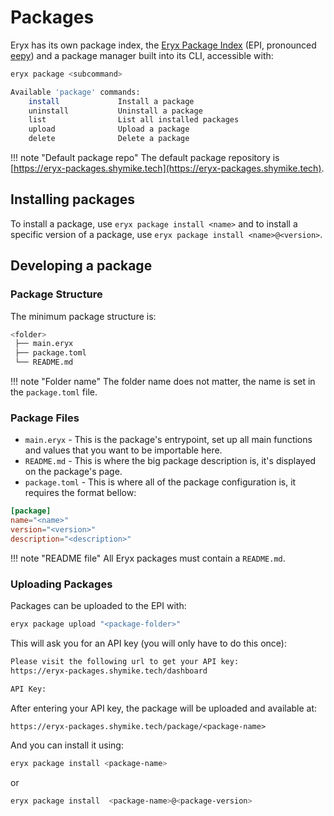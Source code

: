 # Packages

Eryx has its own package index, the [Eryx Package Index](https://github.com/ImShyMike/Eryx/tree/main/package-index) (EPI, pronounced [eepy](https://i.pinimg.com/originals/73/17/27/7317270d3efcb24fdfc5a964ec5798c7.png)) and a package manager built into its CLI, accessible with:

```sh
eryx package <subcommand>

Available 'package' commands:
    install             Install a package
    uninstall           Uninstall a package
    list                List all installed packages
    upload              Upload a package
    delete              Delete a package
```

!!! note "Default package repo"
    The default package repository is [https://eryx-packages.shymike.tech](https://eryx-packages.shymike.tech).

## Installing packages

To install a package, use `eryx package install <name>` and to install a specific version of a package, use `eryx package install <name>@<version>`.

## Developing a package

### Package Structure

The minimum package structure is:

```sh
<folder>
 ├── main.eryx
 ├── package.toml
 └── README.md
```

!!! note "Folder name"
    The folder name does not matter, the name is set in the `package.toml` file.

### Package Files

- `main.eryx` - This is the package's entrypoint, set up all main functions and values that you want to be importable here.
- `README.md` - This is where the big package description is, it's displayed on the package's page.
- `package.toml` - This is where all of the package configuration is, it requires the format bellow:

```toml
[package]
name="<name>"
version="<version>"
description="<description>"
```

!!! note "README file"
    All Eryx packages must contain a `README.md`.

### Uploading Packages

Packages can be uploaded to the EPI with:

```sh
eryx package upload "<package-folder>"
```

This will ask you for an API key (you will only have to do this once):

```sh
Please visit the following url to get your API key:
https://eryx-packages.shymike.tech/dashboard

API Key:
```

After entering your API key, the package will be uploaded and available at:

`https://eryx-packages.shymike.tech/package/<package-name>`

And you can install it using:

```sh
eryx package install <package-name>
```

or

```sh
eryx package install  <package-name>@<package-version>
```
